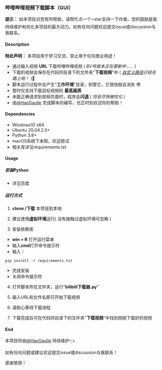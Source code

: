 ### 哔哩哔哩视频下载脚本（GUI）

**提示：** 如本项目对您有所帮助，请帮忙点一个⭐star支持一下作者。您的鼓励是我持续维护和优化本项目的最大动力。如有任何问题欢迎提交issue或discussion与我联系。



#### Description

**特此声明：** 本项目用于学习交流，禁止用于任何商业用途！

- 通过输入视频 **URL** 下载哔哩哔哩视频 ( *BV号版本正在更新中......* )
- 下载的视频会保存在代码同目录下的文件夹"**下载视频**"中 ( *<u>自定义路径</u>已经在路上啦！* ):clap:
- 脚本运行过程中会产生"**工作环境**"目录，别管它，它很快就会消失 :sunglasses:
- 暂时仅支持下载目标视频的 **最高画质**
- 未能正确请求到视频页面时，程序会**闪退** ( *将会尽快被优化* )
- 由[@HaoGaulle](https://github.com/HaoGaulle) 完成脚本的编写，也正时刻欢迎你的帮助！



#### Dependencies

- Windows10 x64 
- Ubuntu 20.04.2.0+
- Python 3.8+
- macOS系统下未知，欢迎尝试
- 相关库详见requirements.txt



#### Usage

##### 安装Python
- 详见百度

##### 运行方式

1.  **clone /下载** 本项目到本地

2.  建议使用**虚拟环境**运行( 没有接触过虚拟环境可忽略 )

3.  安装依赖库

   - **win + R** 打开运行菜单
   - 输入**cmd**打开命令提示符
   - 输入：

   ```
   pip install -r requirements.txt
   ```

   - 完成安装
   - 关闭命令提示符

4.  打开脚本所在文件夹，运行"**bilibili下载器.py**"

5.  输入URL和文件名即可开始下载视频

6. 请耐心等待下载进程

7. 下载完成后可在代码同目录下的文件夹"**下载视频**"中找到刚刚下载好的视频



#### End

本项目将由[@HaoGaulle](https://github.com/HaoGaulle) 持续维护:point_left:

如有任何问题或建议欢迎提交issue或discussion与我联系！

感谢使用！
